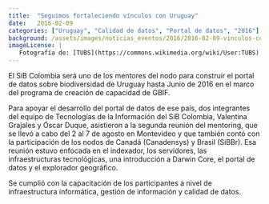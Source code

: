 ```yaml
---
title:  "Seguimos fortaleciendo vínculos con Uruguay"
date:   2016-02-09
categories: ["Uruguay", "Calidad de datos", "Portal de datos", "2016"]
background: /assets/images/noticias_eventos/2016/2016-02-09-vinculos-con-Uruguay.png
imageLicense: |
   Fotografía de: [TUBS](https://commons.wikimedia.org/wiki/User:TUBS)  vía [Wikimedia](https://upload.wikimedia.org/wikipedia/commons/b/be/South_America_on_the_globe_%28white-red%29.svg)
---
```


El SiB Colombia será uno de los mentores del nodo para construir el portal de datos sobre biodiversidad de Uruguay hasta Junio de 2016 en el marco del programa de creación de capacidad de GBIF.   

Para apoyar el desarrollo del portal de datos de ese país, dos integrantes del equipo de Tecnologías de la Información del SiB Colombia, Valentina Grajales y Óscar Duque, asistieron a la segunda reunión del mentoring, que se llevó a cabo del 2 al 7 de agosto en Montevideo y que también contó con la participación de los nodos de Canadá (Canadensys) y Brasil (SiBBr). Esa reunión estuvo enfocada en el indexador, los servidores, las infraestructuras tecnológicas, una introducción a Darwin Core, el portal de datos y el explorador geográfico.  

Se cumplió con la capacitación de los participantes  a nivel de infraestructura informática, gestión de información y calidad de datos.
